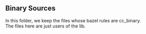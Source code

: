 ## Binary Sources

In this folder, we keep the files whose bazel rules are cc\_binary.<br/>
The files here are just users of the lib.
